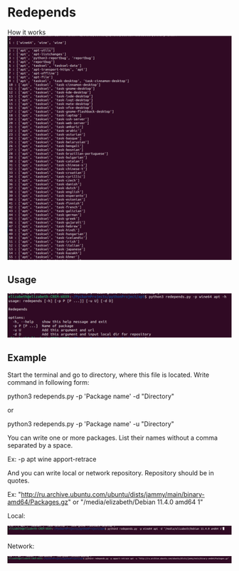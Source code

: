 # Redepends
How it works
![Image alt](https://github.com/shlyapo/redepends/raw/master/image/4.png)
## Usage

![Image alt](https://github.com/shlyapo/redepends/raw/master/image/7.png)

## Example
Start the terminal and go to directory, where this file is located.
Write command in following form:

python3 redepends.py -p 'Package name' -d "Directory" 

or

python3 redepends.py -p 'Package name' -u "Directory" 



You can write one or more packages. List their names without a comma separated by a space.

Ex: -p apt wine apport-retrace

And you can write local or network repository. Repository should be in quotes.

Ex: "http://ru.archive.ubuntu.com/ubuntu/dists/jammy/main/binary-amd64/Packages.gz" or "/media/elizabeth/Debian 11.4.0 amd64 1"

Local:

![Image alt](https://github.com/shlyapo/redepends/raw/master/image/5.png)

Network:

![Image alt](https://github.com/shlyapo/redepends/raw/master/image/6.png)

